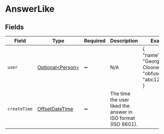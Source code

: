 # AnswerLike


## Fields

| Field                                                                                     | Type                                                                                      | Required                                                                                  | Description                                                                               | Example                                                                                   |
| ----------------------------------------------------------------------------------------- | ----------------------------------------------------------------------------------------- | ----------------------------------------------------------------------------------------- | ----------------------------------------------------------------------------------------- | ----------------------------------------------------------------------------------------- |
| `user`                                                                                    | [Optional\<Person>](../../models/components/Person.md)                                    | :heavy_minus_sign:                                                                        | N/A                                                                                       | {<br/>"name": "George Clooney",<br/>"obfuscatedId": "abc123"<br/>}                        |
| `createTime`                                                                              | [OffsetDateTime](https://docs.oracle.com/javase/8/docs/api/java/time/OffsetDateTime.html) | :heavy_minus_sign:                                                                        | The time the user liked the answer in ISO format (ISO 8601).                              |                                                                                           |